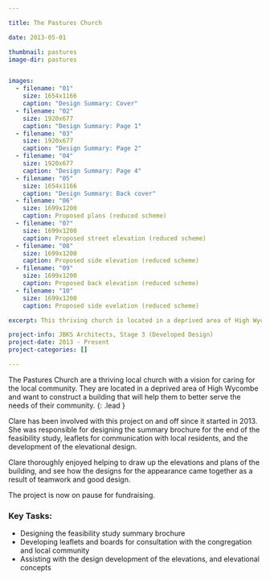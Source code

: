 ```yaml
---

title: The Pastures Church

date: 2013-05-01

thumbnail: pastures
image-dir: pastures


images:
  - filename: "01"
    size: 1654x1166
    caption: "Design Summary: Cover"
  - filename: "02"
    size: 1920x677
    caption: "Design Summary: Page 1"
  - filename: "03"
    size: 1920x677
    caption: "Design Summary: Page 2"
  - filename: "04"
    size: 1920x677
    caption: "Design Summary: Page 4"
  - filename: "05"
    size: 1654x1166
    caption: "Design Summary: Back cover"
  - filename: "06"
    size: 1699x1200
    caption: Proposed plans (reduced scheme)
  - filename: "07"
    size: 1699x1200
    caption: Proposed street elevation (reduced scheme)
  - filename: "08"
    size: 1699x1200
    caption: Proposed side elevation (reduced scheme)
  - filename: "09"
    size: 1699x1200
    caption: Proposed back elevation (reduced scheme)
  - filename: "10"
    size: 1699x1200
    caption: Proposed side evelation (reduced scheme)

excerpt: This thriving church is located in a deprived area of High Wycombe and want to construct a building that will help them to better serve the needs of their community. 

project-info: JBKS Architects, Stage 3 (Developed Design)
project-date: 2013 - Present
project-categories: []

---
```




The Pastures Church are a thriving local church with a vision for caring for the local community. They are located in a deprived area of High Wycombe and want to construct a building that will help them to better serve the needs of their community. 
{: .lead }

Clare has been involved with this project on and off since it started in 2013. She was responsible for designing the summary brochure for the end of the feasibility study, leaflets for communication with local residents, and the development of the elevational design. 

Clare thoroughly enjoyed helping to draw up the elevations and plans of the building, and see how the designs for the appearance came together as a result of teamwork and good design. 

The project is now on pause for fundraising.



### Key Tasks:

- Designing  the feasibility study summary brochure
- Developing leaflets and boards for consultation with the congregation and local community
- Assisting with the design development of the elevations, and elevational concepts




